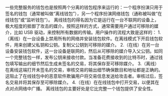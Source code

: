 一些完整服务的钱包也是按照两个分离的钱包程序来运行的：一个程序扮演只用于签名的钱包（通常被叫做“离线钱包”），另一个程序扮演网络钱包（通称被叫做“在线钱包”或“监听钱包”）。
离线钱包的得名因为它是运行在一台不联网的设备上，极大程度的抵御了攻击的媒介。按照这样的方式，通常需要用户通过可移除的媒介，比如 USB 驱动，来控制所有数据的传输。用户操作的流程大致是这样的：
1.（离线）在一台设备上禁用所有的网络并安装钱包软件。在离线模式下开启钱包软件，用来创建父私钥和公钥。复制父公钥到可移除的媒介。
2.（在线）在另一台设备安装钱包软件，这一台设备是联网的，然后从可移除的媒介导入父公钥。如同一个完整钱包一样，发布公钥来接收付款。当准备花费接收到的比特币时，通过钱包填写输出的细节然后生成未签名的交易，将其保存至可移除媒介。
3.（离线）在离线这端打开未签名的交易，审核交易的输出细节确保数目和地址都是正确的。这阻止了在线钱包中的恶意软件欺骗用户将交易信息发送给攻击者。审核过后，签名交易并将其保存至可移除媒介。
4.（在线）在在线钱包中打开交易，以便其在点对点网络中广播。
离线钱包的主要好处是它比完整一个钱包提供了安全性。